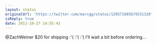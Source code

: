 ```yaml
---
layout: status
originalUrl: 'https://twitter.com/marcgg/status/129571985679331328'
isReply: true
date: 2011-10-27 14:55:43
---
```


@ZachWeiner $20 for shipping :'(  :'(  :'(  I'll wait a bit before ordering...
